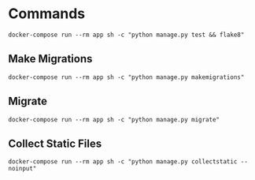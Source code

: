 # Commands

`
docker-compose run --rm app sh -c "python manage.py test && flake8"
`

## Make Migrations

`
docker-compose run --rm app sh -c "python manage.py makemigrations"
`

## Migrate

`
docker-compose run --rm app sh -c "python manage.py migrate"
`
## Collect Static Files

`
docker-compose run --rm app sh -c "python manage.py collectstatic --noinput"
`
